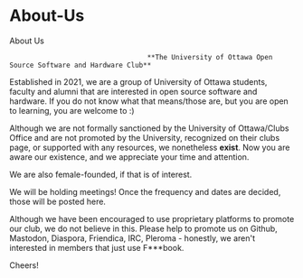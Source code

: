 # About-Us
About Us

                                      **The University of Ottawa Open Source Software and Hardware Club**
                                      
   Established in 2021, we are a group of University of Ottawa students, faculty and alumni that are interested in open source software and hardware.  If you do not know what that means/those are, but you are open to learning, you are welcome to :)
   
   Although we are not formally sanctioned by the University of Ottawa/Clubs Office and are not promoted by the University, recognized on their clubs page, or supported with any resources, we nonetheless **exist**.  Now you are aware our existence, and we appreciate your time and attention. 
   
   We are also female-founded, if that is of interest.
   
   We will be holding meetings! Once the frequency and dates are decided, those will be posted here.  
   
   Although we have been encouraged to use proprietary platforms to promote our club, we do not believe in this.  Please help to promote us on Github, Mastodon, Diaspora, Friendica, IRC, Pleroma - honestly, we aren't interested in members that just use F***book.
   
   Cheers!
   
   
   
   
   
